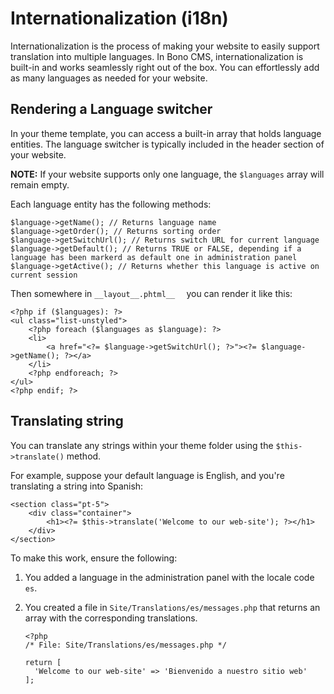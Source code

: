 # Internationalization (i18n)

Internationalization is the process of making your website to easily support translation into multiple languages.
In Bono CMS, internationalization is built-in and works seamlessly right out of the box. You can effortlessly add as many languages as needed for your website.

## Rendering a Language switcher

In your theme template, you can access a built-in array that holds language entities. The language switcher is typically included in the header section of your website.

**NOTE:** If your website supports only one language, the `$languages` array will remain empty.

Each language entity has the following methods:

    $language->getName(); // Returns language name
    $language->getOrder(); // Returns sorting order
    $language->getSwitchUrl(); // Returns switch URL for current language
    $language->getDefault(); // Returns TRUE or FALSE, depending if a language has been markerd as default one in administration panel
    $language->getActive(); // Returns whether this language is active on current session

Then  somewhere in `__layout__.phtml__  ` you can render it like this:
    
    <?php if ($languages): ?>
    <ul class="list-unstyled">
        <?php foreach ($languages as $language): ?>
        <li>
            <a href="<?= $language->getSwitchUrl(); ?>"><?= $language->getName(); ?></a>
        </li>
        <?php endforeach; ?>
    </ul>
    <?php endif; ?>

## Translating string

You can translate any strings within your theme folder using the `$this->translate()` method.

For example, suppose your default language is English, and you're translating a string into Spanish:

    <section class="pt-5">
        <div class="container">
            <h1><?= $this->translate('Welcome to our web-site'); ?></h1>
        </div>
    </section>

To make this work, ensure the following:

1. You added a language in the administration panel with the locale code `es`.
2. You created a file in `Site/Translations/es/messages.php` that returns an array with the corresponding translations.

       <?php
       /* File: Site/Translations/es/messages.php */
    
       return [
         'Welcome to our web-site' => 'Bienvenido a nuestro sitio web'
       ];
